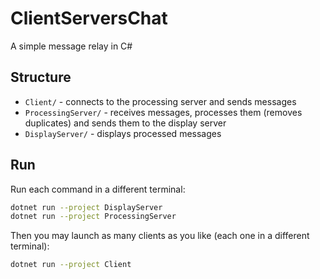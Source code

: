 # ClientServersChat

A simple message relay in C#

## Structure

- `Client/` - connects to the processing server and sends messages
- `ProcessingServer/` - receives messages, processes them (removes duplicates) and sends them to the display server
- `DisplayServer/` - displays processed messages

## Run

Run each command in a different terminal:

```Bash
dotnet run --project DisplayServer
dotnet run --project ProcessingServer
```

Then you may launch as many clients as you like (each one in a different terminal):
```Bash
dotnet run --project Client
```